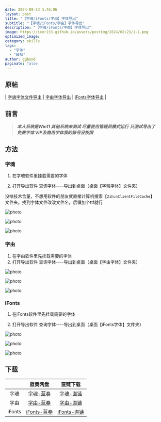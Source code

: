 ```yaml
---
date: 2024-08-23 1:46:06
layout: post
title: "【字魂/iFonts/字由】字体导出"
subtitle: "【字魂/iFonts/字由】字体导出"
description: "【字魂/iFonts/字由】字体导出"
image: https://icer233.github.io/assets/postimg/2024/08/23/1-1.png
optimized_image:
category: skills
tags:
  - "字体"
  - "破解"
author: ggbond
paginate: false 
---
```


## 原帖
| [字魂字体文件导出](https://www.52pojie.cn/thread-1840626-1-1.html) | [字由字体导出](https://www.52pojie.cn/thread-1841495-1-1.html) | [iFonts字体导出](https://www.52pojie.cn/thread-1845363-1-1.html) |

## 前言

> ***本人系统是Win11 其他系统未测试***
***尽量使用管理员模式运行***
***只测试导出了免费字体 VIP及商用字体我的账号没权限***

## 方法

### 字魂

1. 在字魂软件里挂载需要的字体

2. 打开导出软件 查询字体----导出到桌面（桌面【字魂字体】文件夹）

没啥技术含量，不想用软件的朋友就直接计算机搜索【`ZihunClientFileCache`】文件夹，找到字体文件改改文件名，后缀加个ttf就行

![photo](https://icer233.github.io/assets/postimg/2024/08/23/1-1.png)

![photo](https://icer233.github.io/assets/postimg/2024/08/23/1-2.png)

![photo](https://icer233.github.io/assets/postimg/2024/08/23/1-3.png)

### 字由

1. 在字由软件里先挂载需要的字体
2. 打开导出软件  查询字体----导出到桌面（桌面【字由字体】文件夹）

![photo](https://icer233.github.io/assets/postimg/2024/08/23/2-1.png)

![photo](https://icer233.github.io/assets/postimg/2024/08/23/2-2.png)

![photo](https://icer233.github.io/assets/postimg/2024/08/23/2-3.png)

### iFonts

1. 在iFonts软件里先挂载需要的字体

2. 打开导出软件  查询字体----导出到桌面（桌面【iFonts字体】文件夹）

![photo](https://icer233.github.io/assets/postimg/2024/08/23/3-1.png)

![photo](https://icer233.github.io/assets/postimg/2024/08/23/3-2.png)

![photo](https://icer233.github.io/assets/postimg/2024/08/23/3-3.png)

## 下载

|        |                       蓝奏网盘                       |                           直链下载                           |
| :----: | :--------------------------------------------------: | :----------------------------------------------------------: |
|  字魂  |  [字魂-蓝奏](https://wwfg.lanzouq.com/iWUsi1aqlryf)  | [字魂-直链](https://icer233.github.io/assets/postimg/2024/08/23/1-zihun.zip) |
|  字由  |  [字由-蓝奏](https://wwfg.lanzouq.com/ispsE1b1gosh)  | [字由-直链](https://icer233.github.io/assets/postimg/2024/08/23/2-hellofont.zip) |
| iFonts | [iFonts-蓝奏](https://wwfg.lanzouq.com/icI8a1c1ckvi) | [iFonts-直链](https://icer233.github.io/assets/postimg/2024/08/23/3-iFonts.zip) |

